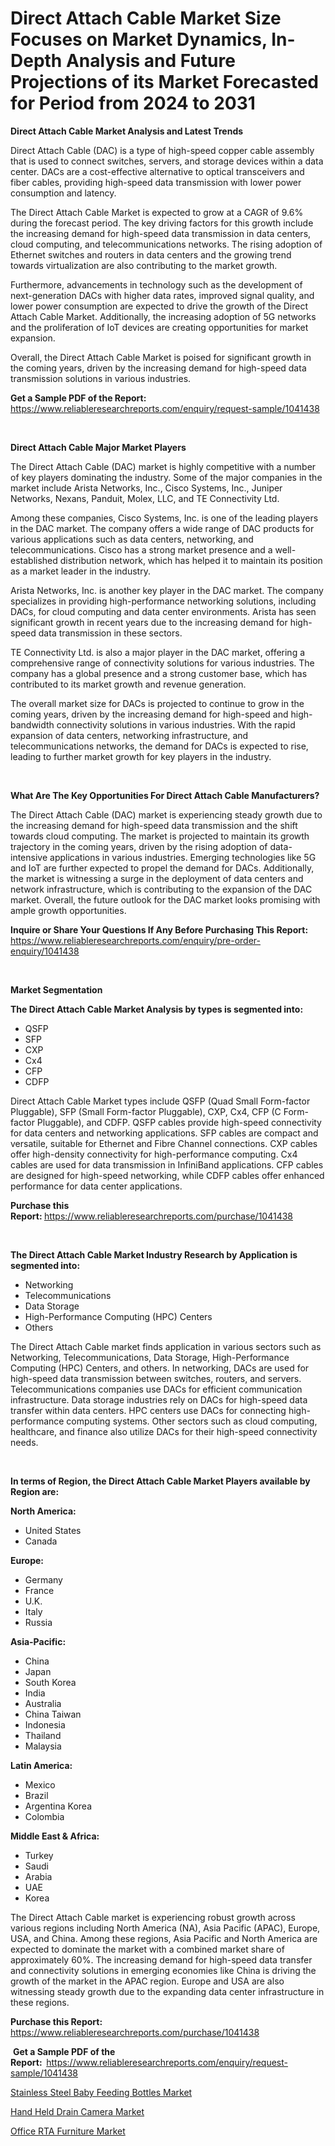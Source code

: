 <p><h1>Direct Attach Cable Market Size Focuses on Market Dynamics, In-Depth Analysis and Future Projections of its Market Forecasted for Period from 2024 to 2031</h1></p><p><strong>Direct Attach Cable Market Analysis and Latest Trends</strong></p>
<p><p>Direct Attach Cable (DAC) is a type of high-speed copper cable assembly that is used to connect switches, servers, and storage devices within a data center. DACs are a cost-effective alternative to optical transceivers and fiber cables, providing high-speed data transmission with lower power consumption and latency.</p><p>The Direct Attach Cable Market is expected to grow at a CAGR of 9.6% during the forecast period. The key driving factors for this growth include the increasing demand for high-speed data transmission in data centers, cloud computing, and telecommunications networks. The rising adoption of Ethernet switches and routers in data centers and the growing trend towards virtualization are also contributing to the market growth.</p><p>Furthermore, advancements in technology such as the development of next-generation DACs with higher data rates, improved signal quality, and lower power consumption are expected to drive the growth of the Direct Attach Cable Market. Additionally, the increasing adoption of 5G networks and the proliferation of IoT devices are creating opportunities for market expansion.</p><p>Overall, the Direct Attach Cable Market is poised for significant growth in the coming years, driven by the increasing demand for high-speed data transmission solutions in various industries.</p></p>
<p><strong>Get a Sample PDF of the Report:&nbsp;</strong> <a href="https://www.reliableresearchreports.com/enquiry/request-sample/1041438">https://www.reliableresearchreports.com/enquiry/request-sample/1041438</a></p>
<p>&nbsp;</p>
<p><strong>Direct Attach Cable Major Market Players</strong></p>
<p><p>The Direct Attach Cable (DAC) market is highly competitive with a number of key players dominating the industry. Some of the major companies in the market include Arista Networks, Inc., Cisco Systems, Inc., Juniper Networks, Nexans, Panduit, Molex, LLC, and TE Connectivity Ltd.</p><p>Among these companies, Cisco Systems, Inc. is one of the leading players in the DAC market. The company offers a wide range of DAC products for various applications such as data centers, networking, and telecommunications. Cisco has a strong market presence and a well-established distribution network, which has helped it to maintain its position as a market leader in the industry.</p><p>Arista Networks, Inc. is another key player in the DAC market. The company specializes in providing high-performance networking solutions, including DACs, for cloud computing and data center environments. Arista has seen significant growth in recent years due to the increasing demand for high-speed data transmission in these sectors.</p><p>TE Connectivity Ltd. is also a major player in the DAC market, offering a comprehensive range of connectivity solutions for various industries. The company has a global presence and a strong customer base, which has contributed to its market growth and revenue generation.</p><p>The overall market size for DACs is projected to continue to grow in the coming years, driven by the increasing demand for high-speed and high-bandwidth connectivity solutions in various industries. With the rapid expansion of data centers, networking infrastructure, and telecommunications networks, the demand for DACs is expected to rise, leading to further market growth for key players in the industry.</p></p>
<p>&nbsp;</p>
<p><strong>What Are The Key Opportunities For Direct Attach Cable Manufacturers?</strong></p>
<p><p>The Direct Attach Cable (DAC) market is experiencing steady growth due to the increasing demand for high-speed data transmission and the shift towards cloud computing. The market is projected to maintain its growth trajectory in the coming years, driven by the rising adoption of data-intensive applications in various industries. Emerging technologies like 5G and IoT are further expected to propel the demand for DACs. Additionally, the market is witnessing a surge in the deployment of data centers and network infrastructure, which is contributing to the expansion of the DAC market. Overall, the future outlook for the DAC market looks promising with ample growth opportunities.</p></p>
<p><strong>Inquire or Share Your Questions If Any Before Purchasing This Report:</strong> <a href="https://www.reliableresearchreports.com/enquiry/pre-order-enquiry/1041438">https://www.reliableresearchreports.com/enquiry/pre-order-enquiry/1041438</a></p>
<p>&nbsp;</p>
<p><strong>Market Segmentation</strong></p>
<p><strong>The Direct Attach Cable Market Analysis by types is segmented into:</strong></p>
<p><ul><li>QSFP</li><li>SFP</li><li>CXP</li><li>Cx4</li><li>CFP</li><li>CDFP</li></ul></p>
<p><p>Direct Attach Cable Market types include QSFP (Quad Small Form-factor Pluggable), SFP (Small Form-factor Pluggable), CXP, Cx4, CFP (C Form-factor Pluggable), and CDFP. QSFP cables provide high-speed connectivity for data centers and networking applications. SFP cables are compact and versatile, suitable for Ethernet and Fibre Channel connections. CXP cables offer high-density connectivity for high-performance computing. Cx4 cables are used for data transmission in InfiniBand applications. CFP cables are designed for high-speed networking, while CDFP cables offer enhanced performance for data center applications.</p></p>
<p><strong>Purchase this Report:&nbsp;</strong><a href="https://www.reliableresearchreports.com/purchase/1041438">https://www.reliableresearchreports.com/purchase/1041438</a></p>
<p>&nbsp;</p>
<p><strong>The Direct Attach Cable Market Industry Research by Application is segmented into:</strong></p>
<p><ul><li>Networking</li><li>Telecommunications</li><li>Data Storage</li><li>High-Performance Computing (HPC) Centers</li><li>Others</li></ul></p>
<p><p>The Direct Attach Cable market finds application in various sectors such as Networking, Telecommunications, Data Storage, High-Performance Computing (HPC) Centers, and others. In networking, DACs are used for high-speed data transmission between switches, routers, and servers. Telecommunications companies use DACs for efficient communication infrastructure. Data storage industries rely on DACs for high-speed data transfer within data centers. HPC centers use DACs for connecting high-performance computing systems. Other sectors such as cloud computing, healthcare, and finance also utilize DACs for their high-speed connectivity needs.</p></p>
<p>&nbsp;</p>
<p><strong>In terms of Region, the Direct Attach Cable Market Players available by Region are:</strong></p>
<p>
    <p> <strong> North America: </strong>
        <ul>
            <li>United States</li>
            <li>Canada</li>
        </ul>
        </p> 
    <p> <strong> Europe: </strong>
        <ul>
            <li>Germany</li>
            <li>France</li>
            <li>U.K.</li>
            <li>Italy</li>
            <li>Russia</li>
        </ul>
        </p> 
    <p> <strong> Asia-Pacific: </strong>
        <ul>
            <li>China</li>
            <li>Japan</li>
            <li>South Korea</li>
            <li>India</li>
            <li>Australia</li>
            <li>China Taiwan</li>
            <li>Indonesia</li>
            <li>Thailand</li>
            <li>Malaysia</li>
        </ul>
        </p> 
    <p> <strong> Latin America: </strong>
        <ul>
            <li>Mexico</li>
            <li>Brazil</li>
            <li>Argentina Korea</li>
            <li>Colombia</li>
        </ul>
        </p> 
    <p> <strong> Middle East & Africa: </strong>
        <ul>
            <li>Turkey</li>
            <li>Saudi</li>
            <li>Arabia</li>
            <li>UAE</li>
            <li>Korea</li>
        </ul>
    </p>
    </p>
<p><p>The Direct Attach Cable market is experiencing robust growth across various regions including North America (NA), Asia Pacific (APAC), Europe, USA, and China. Among these regions, Asia Pacific and North America are expected to dominate the market with a combined market share of approximately 60%. The increasing demand for high-speed data transfer and connectivity solutions in emerging economies like China is driving the growth of the market in the APAC region. Europe and USA are also witnessing steady growth due to the expanding data center infrastructure in these regions.</p></p>
<p><strong>Purchase this Report: </strong><a href="https://www.reliableresearchreports.com/purchase/1041438">https://www.reliableresearchreports.com/purchase/1041438</a></p>
<p>&nbsp;<strong>Get a Sample PDF of the Report:&nbsp;&nbsp;</strong><a href="https://www.reliableresearchreports.com/enquiry/request-sample/1041438">https://www.reliableresearchreports.com/enquiry/request-sample/1041438</a></p>
<p><strong></strong></p>
<p><p><a href="https://github.com/castoriffic/Market-Research-Report-List-3/blob/main/stainless-steel-baby-feeding-bottles-market.md">Stainless Steel Baby Feeding Bottles Market</a></p><p><a href="https://github.com/yoshih12/Market-Research-Report-List-2/blob/main/hand-held-drain-camera-market.md">Hand Held Drain Camera Market</a></p><p><a href="https://github.com/brenzgnarento/Market-Research-Report-List-1/blob/main/office-rta-furniture-market.md">Office RTA Furniture Market</a></p></p>